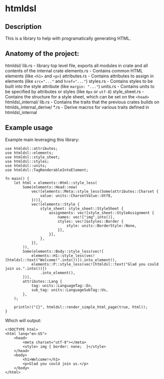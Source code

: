 # htmldsl

## Description 

This is a library to help with programatically generating HTML.

## Anatomy of the project:

htmldsl/
    lib.rs - library top level file, exports all modules in crate and all contents of the internal crate
    elements.rs - Contains common HTML elements (like `<h1>` and `<p>`)
    attributes.rs - Contains attributes to assign in elements (like `src="..."` and `href="..."`)
    styles.rs - Contains styles to be built into the style attribute (like `margin: "..."`)
    units.rs - Contains units to be specified by attributes or styles (like `0px` or `utf-8`)
    style_sheet.rs - Contains the structure for a style sheet, which can be set on the `<head>`
htmldsl_internal/
    lib.rs - Contains the traits that the previous crates builds on
htmlds_internal_derive/
    *.rs - Derive macros for various traits defined in htmldsl_internal

## Example usage

Example main leveraging this library:

```
use htmldsl::attributes;
use htmldsl::elements;
use htmldsl::style_sheet;
use htmldsl::styles;
use htmldsl::units;
use htmldsl::TagRenderableIntoElement;

fn main() {
    let html = elements::Html::style_less(
        Some(elements::Head::new(
            vec![elements::Meta::style_less(Some(attributes::Charset {
                value: units::CharsetValue::Utf8,
            }))],
            vec![elements::Style {
                style_sheet: style_sheet::StyleSheet {
                    assignments: vec![style_sheet::StyleAssignment {
                        names: vec!["img".into()],
                        styles: vec![&styles::Border {
                            style: units::BorderStyle::None,
                        }],
                    }],
                },
            }],
        )),
        Some(elements::Body::style_less(vec![
            elements::H1::style_less(vec![htmldsl::text("Welcome!".into())]).into_element(),
            elements::P::style_less(vec![htmldsl::text("Glad you could join us.".into())])
                .into_element(),
        ])),
        attributes::Lang {
            tag: units::LanguageTag::En,
            sub_tag: units::LanguageSubTag::Us,
        },
    );

    println!("{}", htmldsl::render_simple_html_page(true, html));
}
```

Which will output:

```
<!DOCTYPE html>
<html lanq="en-US">
	<head>
		<meta charset="utf-8"></meta>
		<style> img { border: none;  }</style>
	</head>
	<body>
		<h1>Welcome!</h1>
		<p>Glad you could join us.</p>
	</body>
</html>
```
